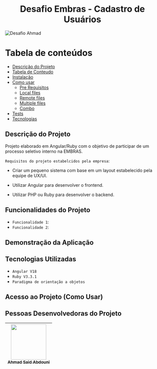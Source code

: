 <h1 align="center">Desafio Embras - Cadastro de Usuários</h1>

![Desafio Ahmad](https://github.com/AhmadSaidAbdouni/Desafio-Embras-Cadastro-de-Usuarios/assets/75034691/1f7092f9-27ac-4571-a5e5-758c884142be)

Tabela de conteúdos
=================
<!--ts-->
   * [Descrição do Projeto](#Descrição-do-Projeto)
   * [Tabela de Conteudo](#tabela-de-conteudo)
   * [Instalação](#instalacao)
   * [Como usar](#como-usar)
      * [Pre Requisitos](#pre-requisitos)
      * [Local files](#local-files)
      * [Remote files](#remote-files)
      * [Multiple files](#multiple-files)
      * [Combo](#combo)
   * [Tests](#testes)
   * [Tecnologias](#tecnologias)
<!--te-->

## Descrição do Projeto

Projeto elaborado em Angular/Ruby com o objetivo de participar de um processo seletivo interno na EMBRAS.

`Requisitos do projeto estabelcidos pela empresa`:
- Criar um pequeno sistema com base em um layout estabelecido pela equipe de UX/UI.

- Utilizar Angular para desenvolver o frontend.

- Utilizar PHP ou Ruby para desenvolver o backend.

## Funcionalidades do Projeto

- `Funcionalidade 1`:
- `Funcionalidade 2`:


## Demonstração da Aplicação



## Tecnologias Utilizadas

- `Angular V18`
- `Ruby V3.3.1`
- `Paradigma de orientação a objetos`


## Acesso ao Projeto (Como Usar)



## Pessoas Desenvolvedoras do Projeto

| [<img loading="lazy" src="https://avatars.githubusercontent.com/u/75034691?v=4" width=115><br><sub>Ahmad Said Abdouni</sub>](https://github.com/AhmadSaidAbdouni) |
| :---: |
